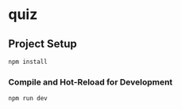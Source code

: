 # quiz

## Project Setup

```sh
npm install
```

### Compile and Hot-Reload for Development

```sh
npm run dev
```